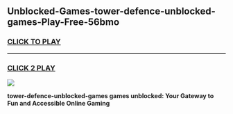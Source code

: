 
## Unblocked-Games-tower-defence-unblocked-games-Play-Free-56bmo
<h3>
<a href="https://premium76.site?title=tower-defence-unblocked-games&ref=22A">CLICK TO PLAY</a></h3>
<hr>

<h3>
<a href="https://premium76.site?title=tower-defence-unblocked-games&ref=22A">CLICK 2 PLAY</a>
  
</h3>

<a href="https://premium76.site?title=tower-defence-unblocked-games&ref=22A"><img src="https://clearcache.store/games.png"></a>


**tower-defence-unblocked-games games unblocked: Your Gateway to Fun and Accessible Online Gaming**
